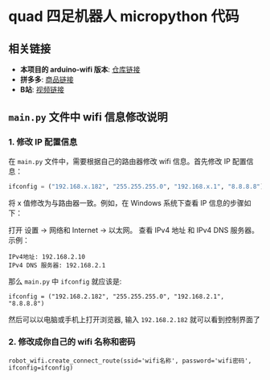 # quad 四足机器人 micropython 代码

## 相关链接
- **本项目的 arduino-wifi 版本**: [仓库链接](https://github.com/AniPython/quad-arduino-wifi)
- **拼多多**: [商品链接](https://mobile.yangkeduo.com/goods2.html?goods_id=703833751916)
- **B站**: [视频链接](https://www.bilibili.com/video/BV1Lzo4YnEEt/)

## `main.py` 文件中 wifi 信息修改说明

### 1. 修改 IP 配置信息
在 `main.py` 文件中，需要根据自己的路由器修改 wifi 信息。首先修改 IP 配置信息：
```python
ifconfig = ("192.168.x.182", "255.255.255.0", "192.168.x.1", "8.8.8.8")
```
将 x 值修改为与路由器一致。例如，在 Windows 系统下查看 IP 信息的步骤如下：

打开 设置 -> 网络和 Internet -> 以太网。
查看 IPv4 地址 和 IPv4 DNS 服务器。
示例：
```
IPv4地址: 192.168.2.10
IPv4 DNS 服务器: 192.168.2.1
```
那么 `main.py` 中 `ifconfig` 就应该是:
```
ifconfig = ("192.168.2.182", "255.255.255.0", "192.168.2.1", "8.8.8.8")
```
然后可以以电脑或手机上打开浏览器, 输入 `192.168.2.182` 就可以看到控制界面了

### 2. 修改成你自己的 wifi 名称和密码
```
robot_wifi.create_connect_route(ssid='wifi名称', password='wifi密码', ifconfig=ifconfig)
```
